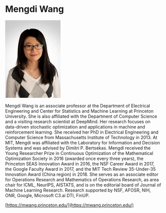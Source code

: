 # Mengdi Wang

![Photo](img/mwang.jpg)

Mengdi Wang is an associate professor at the Department of Electrical Engineering and Center for Statistics and Machine Learning at Princeton University. She is also affiliated with the Department of Computer Science and a visiting research scientist at DeepMind. Her research focuses on data-driven stochastic optimization and applications in machine and reinforcement learning. She received her PhD in Electrical Engineering and Computer Science from Massachusetts Institute of Technology in 2013. At MIT, Mengdi was affiliated with the Laboratory for Information and Decision Systems and was advised by Dimitri P. Bertsekas. Mengdi received the Young Researcher Prize in Continuous Optimization of the Mathematical Optimization Society in 2016 (awarded once every three years), the Princeton SEAS Innovation Award in 2016, the NSF Career Award in 2017, the Google Faculty Award in 2017,  and the MIT Tech Review 35-Under-35 Innovation Award (China region) in 2018. She serves as an associate editor for Operations Research and Mathematics of Operations Research, as area chair for ICML, NeurIPS, AISTATS, and is on the editorial board of Journal of Machine Learning Research. Research supported by NSF, AFOSR, NIH, ONR, Google, Microsoft C3.ai DTI, FinUP.

[https://mwang.princeton.edu/](https://mwang.princeton.edu/)

